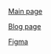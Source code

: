 [Main page](https://effervescent-conkies-c23dc3.netlify.app)

[Blog page](https://effervescent-conkies-c23dc3.netlify.app/blog)

[Figma](https://www.figma.com/file/iUZskY7PIyOOIKR9P8YjGr/Boldo---Edgar-Allan-(Community)?node-id=48%3A377&t=p8CLlEAwiA5gW7oZ-0)
